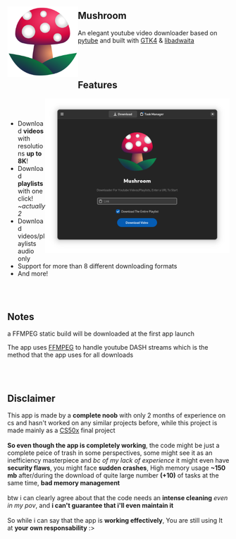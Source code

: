 <img src="https://raw.githubusercontent.com/azab246/Mushroom/Main/src/res/Mushroom.svg" align="left" height="160px" vspace="20px">

## Mushroom 

An elegant youtube video downloader based on [pytube](https://github.com/pytube/pytube) and built with [GTK4](https://github.com/GNOME/pygobject) & [libadwaita](https://gitlab.gnome.org/GNOME/libadwaita)
<br><br><br><br>

## Features
<img src="https://raw.githubusercontent.com/azab246/Mushroom/Main/Screenshots/01-dark-prealpha.png" height="350px" align="right">
<br><br>

- Download __videos__ with resolutions __up to 8K__!
- Download __playlists__ with one click! _~actually 2_
- Download videos/playlists audio only
- Support for more than 8 different downloading formats
- And more!

<br><br>

## Notes
a FFMPEG static build will be downloaded at the first app launch

The app uses [FFMPEG](https://ffmpeg.org/) to handle youtube DASH streams which is the method that the app uses for all downloads

<br><br>


## Disclaimer

This app is made by a __complete noob__ with only 2 months of experience on cs and hasn't worked on any similar projects before, while this project is made mainly as a [CS50x](https://cs50.harvard.edu/x/2022/) final project     
<br>
 __So even though the app is completely working__, the code might be just a complete peice of trash in some perspectives,
some might see it as an inefficiency masterpiece and _bc of my lack of experience_ it might even have __security flaws__, you might face __sudden crashes__, High memory usage __~150 mb__ after/during the download of quite large number __(+10)__ of tasks at the same time, __bad memory management__    
<br>
btw i can clearly agree about that the code needs an __intense cleaning__ _even in my pov_, and __i can't guarantee that i'll even maintain it__  
<br>
So while i can say that the app is __working effectively__,
You are still using It at __your own responsability__ :>

<br><br>

